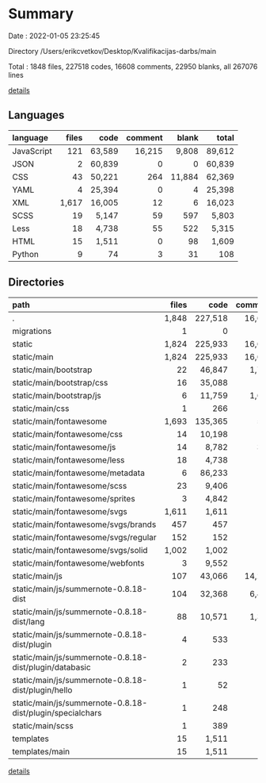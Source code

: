 # Summary

Date : 2022-01-05 23:25:45

Directory /Users/erikcvetkov/Desktop/Kvalifikacijas-darbs/main

Total : 1848 files,  227518 codes, 16608 comments, 22950 blanks, all 267076 lines

[details](details.md)

## Languages
| language | files | code | comment | blank | total |
| :--- | ---: | ---: | ---: | ---: | ---: |
| JavaScript | 121 | 63,589 | 16,215 | 9,808 | 89,612 |
| JSON | 2 | 60,839 | 0 | 0 | 60,839 |
| CSS | 43 | 50,221 | 264 | 11,884 | 62,369 |
| YAML | 4 | 25,394 | 0 | 4 | 25,398 |
| XML | 1,617 | 16,005 | 12 | 6 | 16,023 |
| SCSS | 19 | 5,147 | 59 | 597 | 5,803 |
| Less | 18 | 4,738 | 55 | 522 | 5,315 |
| HTML | 15 | 1,511 | 0 | 98 | 1,609 |
| Python | 9 | 74 | 3 | 31 | 108 |

## Directories
| path | files | code | comment | blank | total |
| :--- | ---: | ---: | ---: | ---: | ---: |
| . | 1,848 | 227,518 | 16,608 | 22,950 | 267,076 |
| migrations | 1 | 0 | 0 | 1 | 1 |
| static | 1,824 | 225,933 | 16,605 | 22,821 | 265,359 |
| static/main | 1,824 | 225,933 | 16,605 | 22,821 | 265,359 |
| static/main/bootstrap | 22 | 46,847 | 1,750 | 11,641 | 60,238 |
| static/main/bootstrap/css | 16 | 35,088 | 136 | 8,133 | 43,357 |
| static/main/bootstrap/js | 6 | 11,759 | 1,614 | 3,508 | 16,881 |
| static/main/css | 1 | 266 | 4 | 68 | 338 |
| static/main/fontawesome | 1,693 | 135,365 | 556 | 5,660 | 141,581 |
| static/main/fontawesome/css | 14 | 10,198 | 61 | 1,562 | 11,821 |
| static/main/fontawesome/js | 14 | 8,782 | 345 | 925 | 10,052 |
| static/main/fontawesome/less | 18 | 4,738 | 55 | 522 | 5,315 |
| static/main/fontawesome/metadata | 6 | 86,233 | 0 | 4 | 86,237 |
| static/main/fontawesome/scss | 23 | 9,406 | 83 | 2,641 | 12,130 |
| static/main/fontawesome/sprites | 3 | 4,842 | 12 | 3 | 4,857 |
| static/main/fontawesome/svgs | 1,611 | 1,611 | 0 | 0 | 1,611 |
| static/main/fontawesome/svgs/brands | 457 | 457 | 0 | 0 | 457 |
| static/main/fontawesome/svgs/regular | 152 | 152 | 0 | 0 | 152 |
| static/main/fontawesome/svgs/solid | 1,002 | 1,002 | 0 | 0 | 1,002 |
| static/main/fontawesome/webfonts | 3 | 9,552 | 0 | 3 | 9,555 |
| static/main/js | 107 | 43,066 | 14,292 | 5,380 | 62,738 |
| static/main/js/summernote-0.8.18-dist | 104 | 32,368 | 6,493 | 5,219 | 44,080 |
| static/main/js/summernote-0.8.18-dist/lang | 88 | 10,571 | 1,331 | 176 | 12,078 |
| static/main/js/summernote-0.8.18-dist/plugin | 4 | 533 | 72 | 99 | 704 |
| static/main/js/summernote-0.8.18-dist/plugin/databasic | 2 | 233 | 25 | 51 | 309 |
| static/main/js/summernote-0.8.18-dist/plugin/hello | 1 | 52 | 23 | 8 | 83 |
| static/main/js/summernote-0.8.18-dist/plugin/specialchars | 1 | 248 | 24 | 40 | 312 |
| static/main/scss | 1 | 389 | 3 | 72 | 464 |
| templates | 15 | 1,511 | 0 | 98 | 1,609 |
| templates/main | 15 | 1,511 | 0 | 98 | 1,609 |

[details](details.md)